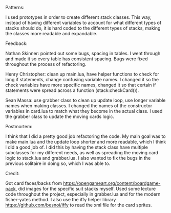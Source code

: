 Patterns:

I used prototypes in order to create different stack classes. This way, instead of having different variables to account for what different types of stacks should do,
it is hard coded to the different types of stacks, making the classes more readable and expandable.

Feedback:

Nathan Skinner: pointed out some bugs, spacing in tables. I went through and made it so every table has consistent spacing. Bugs were fixed throughout the process of 
refactoring.

Henry Christopher: clean up main.lua, have helper functions to check for long if statements, change confusing variable names. I changed it so the check variables have
more specific names, changed it so that certain if statements were spread across a function (stack:checkCard()).

Sean Massa: use grabber class to clean up update loop, use longer variable names when making classes. I changed the names of the constructor variables in card.lua to
match what they become in the actual class. I used the grabber class to update the moving cards logic.

Postmortem:

I think that I did a pretty good job refactoring the code. My main goal was to make main.lua and the update loop shorter and more readable, which I think I did a good
job of. I did this by having the stack class have multiple subclasses for my different needs, as well as spreading the moving card logic to stack.lua and grabber.lua.
I also wanted to fix the bugs in the previous solitaire in doing so, which I was able to. 

Credit:

Got card faces/backs from https://opengameart.org/content/boardgame-pack, did images for the specific suit stacks myself.
Used some lecture code throughout the project, especially in grabber.lua and for the modern fisher-yates method.
I also use the iffy helper library https://github.com/besnoi/iffy to read the xml file for the card sprites.